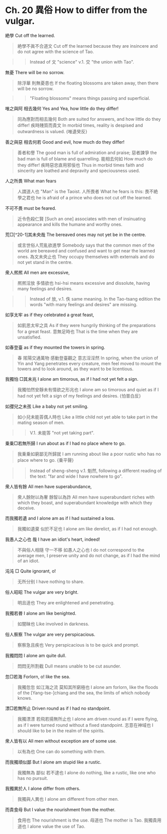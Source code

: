 # Ch. 20 異俗 How to differ from the vulgar.

絶學
Cut off the learned.

> 絶學不眞不合道文
Cut off the learned because they are insincere and do not agree with the science of Tao.

>> Instead of 文 "science" v.1. 交 "the union with Tao".

無憂
There will be no sorrow.

> 除浮華
則無憂患也
If the floating blossoms are taken away,
then there will be no sorrow.

>> "Floating blossoms" means things passing and superficial.

唯之與阿
相去幾何
Yes and Yea,
how little do they differ!

> 同為應對而相去幾何
Both are suited for answers, and how little do they differ!
疾時賤質而貴文
In morbid times, reality is despised and outwardness is valued.
{唯遺癸反}

善之與惡
相去何若
Good and evil,
how much do they differ!

> 善者和譽
The good man is full of admiration and praise;
惡者諫爭
the bad man is full of blame and quarrelling.
能相去何如
How much do they differ!
疾時惡忠直用邪佞也
Thus in morbid times faith and sincerity are loathed and depravity and speciousness used.

人之所畏
What man fears

> 人謂道人也
"Man" is the Taoist.
人所畏者
What he fears is this:
畏不絶學之君也
he is afraid of a prince who does not cut off the learned.

不可不畏
must be feared.

> 近令色殺仁賢
[Such an one] associates with men of insinuating appearance and kills the humane and worthy ones.

荒□[^20-1]其未央哉
The bereaved ones may not yet be in the centre.

> 或言世俗人荒亂欲進學
Somebody says that the common men of the world are bereaved and confused and want to get near the learned ones.
為文未央止也
They occupy themselves with externals and do not yet stand in the centre.

衆人熈熈
All men are excessive,

> 熈熈淫放
多情欲也
hsi-hsi means excessive and dissolute,
having many feelings and desires.

>> Instead of 放, v.1. 佚 same meaning.
In the Tao-tsang edition the words "with many feelings and desires" are missing.

如享太牢
as if they celebrated a great feast,

> 如飢思太牢之具
As if they were hungrily thinking of the preparations for a great feast.
意無足時也
That is the time when they are unsatisfied.

如春登臺
as if they mounted the towers in spring.

> 春
隂陽交通萬物
感動登臺觀之
意志淫淫然
In spring,
when the union of Yin and Yang penetrates every creature,
men feel moved to mount the towers and to look around,
as they want to be licentious.

我獨怕
□其未兆
I alone am timorous,
as if I had not yet felt a sign.

> 我獨怕然安靜未有情欲之形兆也
I alone am so timorous and quiet as if I had not yet felt a sign of my feelings and desires.
{怕普白反}

如孾兒之未孩
Like a baby not yet smiling.

> 如小兒未能荅偶人時也
Like a little child not yet able to take part in the mating season of men.

>> V.1. 未能答 "not yet taking part".

乗乗□若無所歸
I run about as if I had no place where to go.

> 我乗乗如窮鄙无所歸就
I am running about like a poor rustic who has no place where to go.
{乗平聲}

>> Instead of sheng-sheng v.1. 魁然,
following a different reading of the text: "far and wide I have nowhere to go".

衆人皆有餘
All men have superabundance,

> 衆人餘財以為奢
餘智以為詐
All men have superabundant riches with which they boast,
and superabundant knowledge with which they deceive.

而我獨若遺
and I alone am as if I had sustained a loss.

> 我獨如遺棄
似於不足也
I alone am like derelict,
as if I had not enough.

我愚人之心也
哉
I have an idiot's heart,
indeed!

> 不與俗人相隨
守一不移
如愚人之心也
I do not correspond to the average men,
I preserve unity and do not change,
as if I had the mind of an idiot.

沌沌
□
Quite ignorant,
o!

> 无所分别
I have nothing to share.

俗人昭昭
The vulgar are very bright.

> 明且逹也
They are enlightened and penetrating.

我獨若昬
I alone am like benighted.

> 如闇昧也
Like involved in darkness.

俗人察察
The vulgar are very perspicacious.

> 察察急且疾也
Very perspicacious is to be quick and prompt.

我獨悶悶
I alone am quite dull.

> 悶悶无所割截
Dull means unable to be cut asunder.

忽□若海
Forlorn, o! like the sea.

> 我獨忽忽
如江海之流
莫知其所窮極也
I alone am forlorn,
like the floods of the [Yang-tse-]chiang and the sea,
the limits of which nobody knows.

漂□若無所止
Driven round as if I had no standpoint.

> 我獨漂漂
若飛若揚無所止也
I alone am driven round as if I were flying,
as if I were turned round without a fixed standpoint.
志意在神域也
I should like to be in the realm of the spirits.

衆人皆有以
All men without exception are of some use.

> 以有為也
One can do something with them.

而我獨頑似鄙
But I alone am stupid like a rustic.

> 我獨無為
鄙似
若不逮也
I alone do nothing,
like a rustic,
like one who has no pursuit.

我獨異於人
I alone differ from others.

> 我獨與人異也
I alone am different from other men.

而貴食母
But I value the nourishment from the mother.

> 食用也
The nourishment is the use.
母道也
The mother is Tao.
我獨貴用道也
I alone value the use of Tao.
